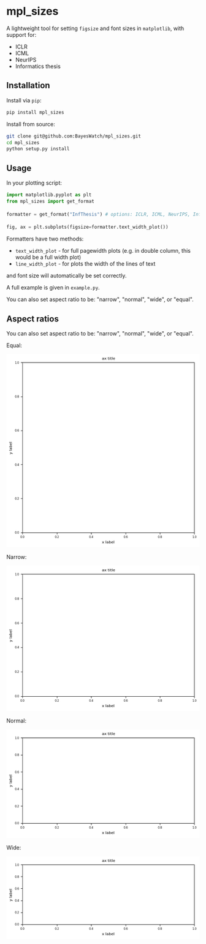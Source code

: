 # mpl_sizes

A lightweight tool for setting `figsize` and font sizes in `matplotlib`, with support for:

- ICLR
- ICML
- NeurIPS
- Informatics thesis 

## Installation

Install via `pip`:

```bash
pip install mpl_sizes
```

Install from source:
```bash
git clone git@github.com:BayesWatch/mpl_sizes.git
cd mpl_sizes 
python setup.py install
```

## Usage

In your plotting script: 

```python
import matplotlib.pyplot as plt
from mpl_sizes import get_format

formatter = get_format("InfThesis") # options: ICLR, ICML, NeurIPS, InfThesis

fig, ax = plt.subplots(figsize=formatter.text_width_plot())
```

Formatters have two methods: 
- `text_width_plot` - for full pagewidth plots (e.g. in double column, this would be a full width plot)
- `line_width_plot` - for plots the width of the lines of text

and font size will automatically be set correctly. 

A full example is given in `example.py`. 

You can also set aspect ratio to be: "narrow", "normal", "wide", or "equal". 

## Aspect ratios

You can also set aspect ratio to be: "narrow", "normal", "wide", or "equal".   
  
Equal:  

![](figures/equal.png)  

Narrow:  

![](figures/narrow.png)  

Normal:  

![](figures/normal.png)  

Wide:  
  
![](figures/wide.png)
